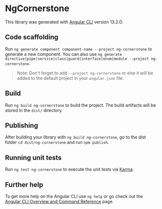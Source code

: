 # NgCornerstone

This library was generated with [Angular CLI](https://github.com/angular/angular-cli) version 13.2.0.

## Code scaffolding

Run `ng generate component component-name --project ng-cornerstone` to generate a new component. You can also use `ng generate directive|pipe|service|class|guard|interface|enum|module --project ng-cornerstone`.
> Note: Don't forget to add `--project ng-cornerstone` or else it will be added to the default project in your `angular.json` file. 

## Build

Run `ng build ng-cornerstone` to build the project. The build artifacts will be stored in the `dist/` directory.

## Publishing

After building your library with `ng build ng-cornerstone`, go to the dist folder `cd dist/ng-cornerstone` and run `npm publish`.

## Running unit tests

Run `ng test ng-cornerstone` to execute the unit tests via [Karma](https://karma-runner.github.io).

## Further help

To get more help on the Angular CLI use `ng help` or go check out the [Angular CLI Overview and Command Reference](https://angular.io/cli) page.
